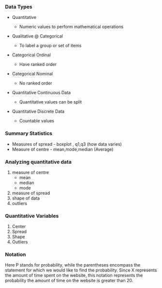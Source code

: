 ### Data Types

* Quantitative
    * Numeric values to perform mathematical operations

* Qualitative @ Categorical
    * To label a group or set of items

* Categorical Ordinal
    * Have ranked order
* Categorical Nominal
    * No ranked order

* Quantitative Continuous Data
    * Quantitative values can be split

* Quantitative Discrete Data
    * Countable values 

### Summary Statistics

* Measures of spread - boxplot , q1,q3 (how data varies)
* Measure of centre - mean,mode,median (Average)

### Analyzing quantitative data

1. measure of centre
    * mean 
    * median 
    * mode
2. measure of spread
3. shape of data
4. outliers

### Quantitative Variables

1. Center
2. Spread
3. Shape
4. Outliers

### Notation

Here P stands for probability, while the parentheses encompass the statement for which we would like to find the probability. Since X represents the amount of time spent on the website, this notation represents the probability the amount of time on the website is greater than 20.





    